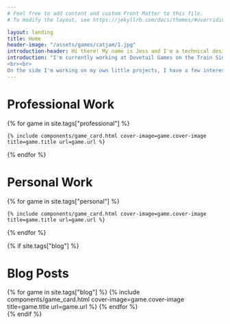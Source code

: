 ```yaml
---
# Feel free to add content and custom Front Matter to this file.
# To modify the layout, see https://jekyllrb.com/docs/themes/#overriding-theme-defaults

layout: landing
title: Home
header-image: "/assets/games/catjam/1.jpg"
introduction-header: Hi there! My name is Jess and I'm a technical designer from Edinburgh.
introduction: "I'm currently working at Dovetail Games on the Train Simulator World series. My role involves setting up rail vehicles and all of their systems, mirroring their real world functionality into the game, documenting how this has been done as I go and testing how different components interact with one another. This role is super exciting for me as I love trains and it has given me a chance to grow my Unreal Engine skillset.
<br><br>
On the side I'm working on my own little projects, I have a few interesting ideas but nothing fully fleshed out yet! Keep an eye out for more details soon! I have been trying my best to work on game jams to try and get back into making things for myself, and I have a goal of doing 10 game jams in 2023. Check out all of my work below!"
---
```


# Professional Work

<div class="game-list">
{% for game in site.tags["professional"] %}

    {% include components/game_card.html cover-image=game.cover-image title=game.title url=game.url %}

{% endfor %}
</div>

# Personal Work
<div class="game-list">
{% for game in site.tags["personal"] %}

    {% include components/game_card.html cover-image=game.cover-image title=game.title url=game.url %}

{% endfor %}
</div>

{% if site.tags["blog"] %}
# Blog Posts

<div class="game-list">
{% for game in site.tags["blog"] %}
    {% include components/game_card.html cover-image=game.cover-image title=game.title url=game.url %}
{% endfor %}
</div>
{% endif %}
